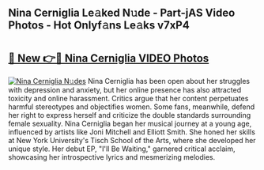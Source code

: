 ## Nina Cerniglia Le𝚊ked N𝚞de - Part-jAS Video Photos - Hot Onlyf𝚊ns Le𝚊ks v7xP4

# <h2><a href="http://ac47850.deff.icu/?id=Nina+Cerniglia">🔗 New 👉🔴 Nina Cerniglia VIDEO Photos</a></h2>

[![Nina Cerniglia N𝚞des](https://i.imgur.com/rIISA9y.gif)](http://ac47850.deff.icu/?id=Nina+Cerniglia)
Nina Cerniglia has been open about her struggles with depression and anxiety, but her online presence has also attracted toxicity and online harassment. Critics argue that her content perpetuates harmful stereotypes and objectifies women. Some fans, meanwhile, defend her right to express herself and criticize the double standards surrounding female sexuality. Nina Cerniglia began her musical journey at a young age, influenced by artists like Joni Mitchell and Elliott Smith. She honed her skills at New York University's Tisch School of the Arts, where she developed her unique style. Her debut EP, "I'll Be Waiting," garnered critical acclaim, showcasing her introspective lyrics and mesmerizing melodies.

